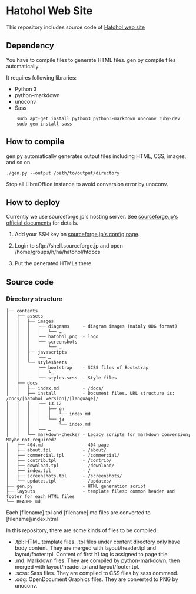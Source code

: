 Hatohol Web Site
=================
This repository includes source code of [Hatohol web site](http://www.hatohol.org)

Dependency
-----------
You have to compile files to generate HTML files.
gen.py compile files automatically.

It requires following libraries:

- Python 3
- python-markdown
- unoconv
- Sass

```shell
    sudo apt-get install python3 python3-markdown unoconv ruby-dev
    sudo gem install sass
```

How to compile
---------------
gen.py automatically generates output files including HTML, CSS, images, and so on.

    ./gen.py --output /path/to/output/directory

Stop all LibreOffice instance to avoid conversion error by unoconv.

How to deploy
--------------
Currently we use sourceforge.jp's hosting server. See [sourceforge.jp's official documents](http://sourceforge.jp/docs/FrontPage#h2-Web.E3.82.B5.E3.82.A4.E3.83.88.E3.81.AE.E3.83.9B.E3.82.B9.E3.83.86.E3.82.A3.E3.83.B3.E3.82.B0.E3.81.AB.E9.96.A2.E3.81.99.E3.82.8B.E6.96.87.E6.9B.B8) for details.

1. Add your SSH key on [sourceforge.jp's config page](https://sourceforge.jp/account/editsshkeys.php).

2. Login to sftp://shell.sourceforge.jp and open /home/groups/h/ha/hatohol/htdocs

3. Put the generated HTMLs there.

Source code
---------------

### Directory structure
    ├── contents
    │   ├── assets
    │   │   ├── images
    │   │   │   ├── diagrams     - diagram images (mainly ODG format)
    │   │   │   │   └── …
    │   │   │   ├── hatohol.png  - logo
    │   │   │   └── screenshots
    │   │   │       └── …
    │   │   ├── javascripts
    │   │   │   └── …
    │   │   └── stylesheets
    │   │       ├── bootstrap    - SCSS files of Bootstrap
    │   │       │   └…
    │   │       └── styles.scss  - Style files
    │   ├── docs
    │   │   ├── index.md         - /docs/
    │   │   ├── install          - Document files. URL structure is: /docs/[hatohol version]/[language]/
    │   │   │   ├── 13.12
    │   │   │   │   ├── en
    │   │   │   │   │   └── index.md
    │   │   │   │   └── ja
    │   │   │   │       └── index.md
    │   │   │   └── …
    │   │   └── markdown-checker - Legacy scripts for markdown conversion; Maybe not required?
    │   ├── 404.md               - 404 page
    │   ├── about.tpl            - /about/
    │   ├── commercial.tpl       - /commercial/
    │   ├── contrib.tpl          - /contrib/
    │   ├── download.tpl         - /download/
    │   ├── index.tpl            - /
    │   ├── screenshots.tpl      - /screenshots/
    │   └── updates.tpl          - /updates/
    ├── gen.py                   - HTML generation script
    ├── layouts                  - template files: common header and footer for each HTML files
    └── README.md

Each [filename].tpl and [filename].md files are converted to [filename]/index.html

In this repository, there are some kinds of files to be compiled.
- .tpl: HTML template files. .tpl files under content directory only have body content. They are merged with layout/header.tpl and layout/footer.tpl. Content of first h1 tag is assigned to page title.
- .md: Markdown files. They are compiled by [python-markdown](https://pypi.python.org/pypi/Markdown), then merged with layout/header.tpl and layout/footer.tpl.
- .scss: Sass files. They are compiled to CSS files by sass command.
- .odg: OpenDocument Graphics files. They are converted to PNG by unoconv.

